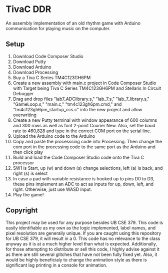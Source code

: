 # TivaC DDR
An assembly implementation of an old rhythm game with Arduino communication for playing music on the computer.

## Setup
1. Download Code Composer Studio
2. Download Putty
3. Download Arduino
4. Download Processing
5. Buy a Tiva C Series TM4C123GH6PM
6. Create a new assembly with main.c project in Code Composer Studio with Target being Tiva C Series TM4C123GH6PM and Stellaris In Circuit Debugger
7. Drag and drop files "lab7_ADClibrary.s," "lab_7.s," "lab_7_library.s," "GameLoop.s," "main.c," "tm4c123gh6pm.cmd," and "tm4c123gh6pm_startup_ccs.c" into the new project and allow overwriting
8. Create a new Putty terminal with window appearance of 600 columns and 300 rows as well as font 2-point Courier New. Also, set the baud rate to 460,828 and type in the correct COM port on the serial line.
9. Upload the Arduino code to the Arduino
10. Copy and paste the processsing code into Processing. Then change the com port in the processing code to the same port as the Arduino and then click play
11. Build and load the Code Composer Studio code onto the Tiva C processor
12. SW1 is Start, up (w) and down (s) change selections, left (a) is back, and right (s) is select
13. In case a pad with variable resistance is hooked up to pins D0 to D3, these pins implement an ADC to act as inputs for up, down, left, and right. Otherwise, just use WASD input.
14. Play the game!

## Copyright
This project may be used for any purpose besides UB CSE 379. This code is easily identifiable as my own as the logic implemented, label names, and pixel resolution are generally unique. If you are caught using this repository for UB CSE 379, it will result in a 0. This code has no relevance to the class anyway as it is at a much higher level than what is expected. Additionally, for those attempting to distribute or sell this code, I highly advise against it as there are still several glitches that have not been fully fixed yet. Also, it would be highly beneficialy to change the animation style as there is significant lag printing in a console for animation.
